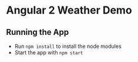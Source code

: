 # Angular 2 Weather Demo

## Running the App

 * Run `npm install` to install the node modules
 * Start the app with `npm start`